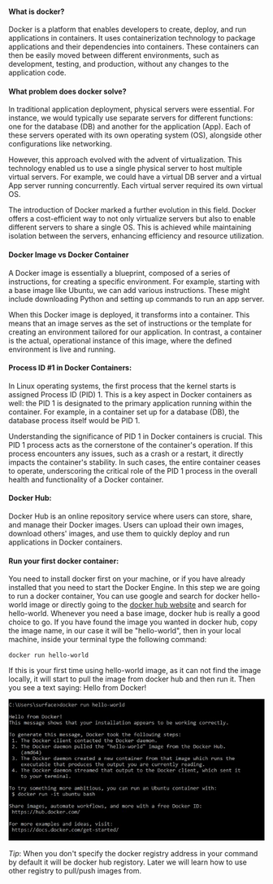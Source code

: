 #### What is docker?
Docker is a platform that enables developers to create, deploy, and run applications in containers. It uses containerization technology to package applications and their dependencies into containers. These containers can then be easily moved between different environments, such as development, testing, and production, without any changes to the application code.

#### What problem does docker solve?
In traditional application deployment, physical servers were essential. For instance, we would typically use separate servers for different functions: one for the database (DB) and another for the application (App). Each of these servers operated with its own operating system (OS), alongside other configurations like networking.

However, this approach evolved with the advent of virtualization. This technology enabled us to use a single physical server to host multiple virtual servers. For example, we could have a virtual DB server and a virtual App server running concurrently. Each virtual server required its own virtual OS.

The introduction of Docker marked a further evolution in this field. Docker offers a cost-efficient way to not only virtualize servers but also to enable different servers to share a single OS. This is achieved while maintaining isolation between the servers, enhancing efficiency and resource utilization.

#### Docker Image vs Docker Container
A Docker image is essentially a blueprint, composed of a series of instructions, for creating a specific environment. For example, starting with a base image like Ubuntu, we can add various instructions. These might include downloading Python and setting up commands to run an app server.

When this Docker image is deployed, it transforms into a container. This means that an image serves as the set of instructions or the template for creating an environment tailored for our application. In contrast, a container is the actual, operational instance of this image, where the defined environment is live and running.

#### Process ID #1 in Docker Containers:

In Linux operating systems, the first process that the kernel starts is assigned Process ID (PID) 1. This is a key aspect in Docker containers as well: the PID 1 is designated to the primary application running within the container. For example, in a container set up for a database (DB), the database process itself would be PID 1.

Understanding the significance of PID 1 in Docker containers is crucial. This PID 1 process acts as the cornerstone of the container's operation. If this process encounters any issues, such as a crash or a restart, it directly impacts the container's stability. In such cases, the entire container ceases to operate, underscoring the critical role of the PID 1 process in the overall health and functionality of a Docker container.

#### Docker Hub:
Docker Hub is an online repository service where users can store, share, and manage their Docker images. Users can upload their own images, download others' images, and use them to quickly deploy and run applications in Docker containers.

#### Run your first docker container:
You need to install docker first on your machine, or if you have already installed that you need to start the Docker Engine.
In this step we are going to run a docker container, You can use google and search for docker hello-world image or directly going to the [docker hub website](https://hub.docker.com/ ) and search for hello-world. Whenever you need a base image, docker hub is really a good choice to go. If you have found the image you wanted in docker hub, copy the image name, in our case it will be "hello-world", then in your local machine, inside your terminal type the following command:

```docker
docker run hello-world
```

If this is your first time using hello-world image, as it can not find the image locally, it will start to pull the image from docker hub and then run it. Then you see a text saying: Hello from Docker!

![Hello from Docker!](./images/hello-world.jpg "Hello from Docker!")


*Tip*: When you don't specify the docker registry address in your command by default it will be docker hub registory. Later we will learn how to use other registry to pull/push images from.